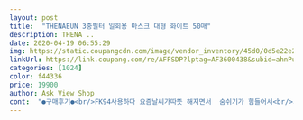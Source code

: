```yaml
---
layout: post 
title:  "THENAEUN 3중필터 일회용 마스크 대형 화이트 50매" 
description: THENA ..
date: 2020-04-19 06:55:29 
img: https://static.coupangcdn.com/image/vendor_inventory/45d0/0d5e22e200248b0dc5cc9eff1aa11eed463c38eb69e3526127ffc67ffeaa.jpg 
linkUrl: https://link.coupang.com/re/AFFSDP?lptag=AF3600438&subid=ahnPublicAsk&pageKey=1268336825&itemId=2272186980&vendorItemId=70269378990&traceid=V0-113-95f4b00ecca4ebae 
categories: [1024] 
color: f44336 
price: 19900 
author: Ask View Shop 
cont:  "●구매후기●<br/>FK94사용하다 요즘날씨가따뜻 해지면서  숨쉬기가 힘들어서<br/>그치만불편한정도는 아니라서 참고써야죠^^<br/>냄새는 좀 나지만 비닐포장 뜯어서 하루정도<br/>두니 냄새는 더이상 안나네요<br/>밀착력이  떨어져요~<br/>빠른배송감사해용♡☆<br/>요즘시기에  중국산이라도 감안하구 구입했는데<br/>일반 제품보다 좀 더 두깨감이 있는 거 같아요<br/>일회용 부직포 마스크 잘 받았어요<br/>일회용품  구입하게 됐는데  코부분이  철 심지가 아니라<br/>제품받고 중국어 설명 적힌 종이보고 일았네요<br/>종이심지가 들어있는것같아요ㅠㅠ<br/>중국 제품이라는 표기는 눈에 뛰게 해주셔야 할 거 같아요<br/>중국에서 만들어 온 제품인지 모르고 받았는데<br/>코부분눌러주는 철 심지가 밀착이  안돼네요ㅠㅠ<br/>한봉지뜯었는데약품냄새가 약간 나네요^^<br/>" 
---
```


